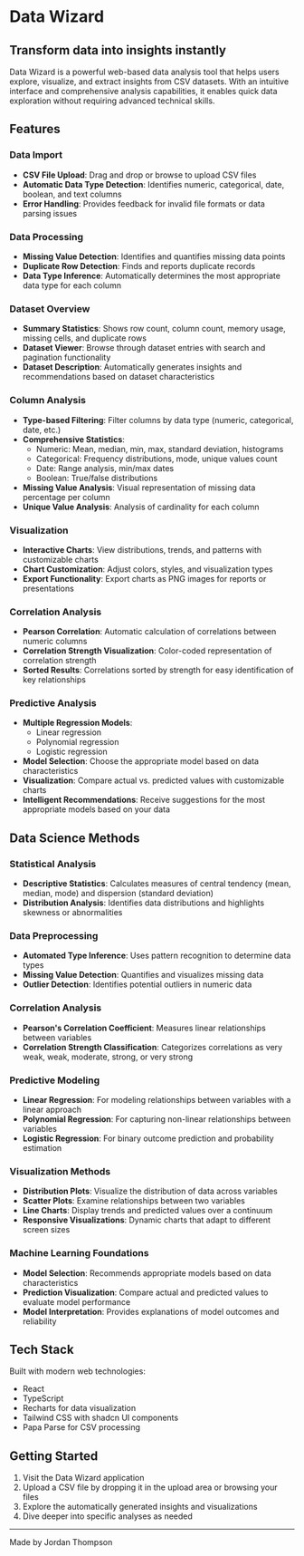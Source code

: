 # Data Wizard


## Transform data into insights instantly

Data Wizard is a powerful web-based data analysis tool that helps users explore, visualize, and extract insights from CSV datasets. With an intuitive interface and comprehensive analysis capabilities, it enables quick data exploration without requiring advanced technical skills.

## Features

### Data Import
- **CSV File Upload**: Drag and drop or browse to upload CSV files
- **Automatic Data Type Detection**: Identifies numeric, categorical, date, boolean, and text columns
- **Error Handling**: Provides feedback for invalid file formats or data parsing issues

### Data Processing
- **Missing Value Detection**: Identifies and quantifies missing data points
- **Duplicate Row Detection**: Finds and reports duplicate records
- **Data Type Inference**: Automatically determines the most appropriate data type for each column

### Dataset Overview
- **Summary Statistics**: Shows row count, column count, memory usage, missing cells, and duplicate rows
- **Dataset Viewer**: Browse through dataset entries with search and pagination functionality
- **Dataset Description**: Automatically generates insights and recommendations based on dataset characteristics

### Column Analysis
- **Type-based Filtering**: Filter columns by data type (numeric, categorical, date, etc.)
- **Comprehensive Statistics**:
  - Numeric: Mean, median, min, max, standard deviation, histograms
  - Categorical: Frequency distributions, mode, unique values count
  - Date: Range analysis, min/max dates
  - Boolean: True/false distributions
- **Missing Value Analysis**: Visual representation of missing data percentage per column
- **Unique Value Analysis**: Analysis of cardinality for each column

### Visualization
- **Interactive Charts**: View distributions, trends, and patterns with customizable charts
- **Chart Customization**: Adjust colors, styles, and visualization types
- **Export Functionality**: Export charts as PNG images for reports or presentations

### Correlation Analysis
- **Pearson Correlation**: Automatic calculation of correlations between numeric columns
- **Correlation Strength Visualization**: Color-coded representation of correlation strength
- **Sorted Results**: Correlations sorted by strength for easy identification of key relationships

### Predictive Analysis
- **Multiple Regression Models**: 
  - Linear regression
  - Polynomial regression
  - Logistic regression
- **Model Selection**: Choose the appropriate model based on data characteristics
- **Visualization**: Compare actual vs. predicted values with customizable charts
- **Intelligent Recommendations**: Receive suggestions for the most appropriate models based on your data

## Data Science Methods

### Statistical Analysis
- **Descriptive Statistics**: Calculates measures of central tendency (mean, median, mode) and dispersion (standard deviation)
- **Distribution Analysis**: Identifies data distributions and highlights skewness or abnormalities

### Data Preprocessing
- **Automated Type Inference**: Uses pattern recognition to determine data types
- **Missing Value Detection**: Quantifies and visualizes missing data
- **Outlier Detection**: Identifies potential outliers in numeric data

### Correlation Analysis
- **Pearson's Correlation Coefficient**: Measures linear relationships between variables
- **Correlation Strength Classification**: Categorizes correlations as very weak, weak, moderate, strong, or very strong

### Predictive Modeling
- **Linear Regression**: For modeling relationships between variables with a linear approach
- **Polynomial Regression**: For capturing non-linear relationships between variables
- **Logistic Regression**: For binary outcome prediction and probability estimation

### Visualization Methods
- **Distribution Plots**: Visualize the distribution of data across variables
- **Scatter Plots**: Examine relationships between two variables
- **Line Charts**: Display trends and predicted values over a continuum
- **Responsive Visualizations**: Dynamic charts that adapt to different screen sizes

### Machine Learning Foundations
- **Model Selection**: Recommends appropriate models based on data characteristics
- **Prediction Visualization**: Compare actual and predicted values to evaluate model performance
- **Model Interpretation**: Provides explanations of model outcomes and reliability

## Tech Stack

Built with modern web technologies:
- React
- TypeScript
- Recharts for data visualization
- Tailwind CSS with shadcn UI components
- Papa Parse for CSV processing

## Getting Started

1. Visit the Data Wizard application
2. Upload a CSV file by dropping it in the upload area or browsing your files
3. Explore the automatically generated insights and visualizations
4. Dive deeper into specific analyses as needed

---

Made by Jordan Thompson
